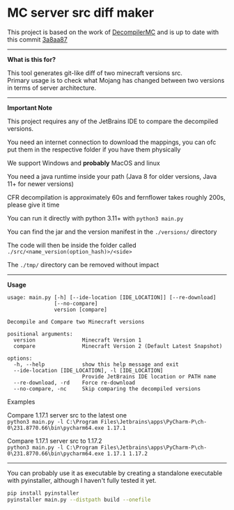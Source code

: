 # MC server src diff maker

This project is based on the work of [DecompilerMC](https://github.com/hube12/DecompilerMC) and is up to date with this commit [
3a8aa87](https://github.com/hube12/DecompilerMC/commit/3a8aa87d01065fbd7fdc8422f19a0fa379740635)

---
**What is this for?**

This tool generates git-like diff of two minecraft versions src.\
Primary usage is to check what Mojang has changed between two versions in terms of server architecture.

---
**Important Note**

This project requires any of the JetBrains IDE to compare the decompiled versions.

You need an internet connection to download the mappings, you can ofc put them in the respective folder if you have them physically

We support Windows and **probably** MacOS and linux

You need a java runtime inside your path (Java 8 for older versions, Java 11+ for newer versions)

CFR decompilation is approximately 60s and fernflower takes roughly 200s, please give it time

You can run it directly with python 3.11+ with `python3 main.py`

You can find the jar and the version manifest in the `./versions/` directory

The code will then be inside the folder called `./src/<name_version(option_hash)>/<side>`

The `./tmp/` directory can be removed without impact

---
**Usage**

```
usage: main.py [-h] [--ide-location [IDE_LOCATION]] [--re-download]
               [--no-compare]
               version [compare]

Decompile and Compare two Minecraft versions

positional arguments:
  version               Minecraft Version 1
  compare               Minecraft Version 2 (Default Latest Snapshot)

options:
  -h, --help            show this help message and exit
  --ide-location [IDE_LOCATION], -l [IDE_LOCATION]
                        Provide JetBrains IDE location or PATH name
  --re-download, -rd    Force re-download
  --no-compare, -nc     Skip comparing the decompiled versions
```

Examples

Compare 1.17.1 server src to the latest one\
```python3 main.py -l C:\Program Files\Jetbrains\apps\PyCharm-P\ch-0\231.8770.66\bin\pycharm64.exe 1.17.1```

Compare 1.17.1 server src to 1.17.2\
```python3 main.py -l C:\Program Files\Jetbrains\apps\PyCharm-P\ch-0\231.8770.66\bin\pycharm64.exe 1.17.1 1.17.2```

---

You can probably use it as executable by creating a standalone executable with pyinstaller, although I haven't fully tested it yet.

```bash
pip install pyinstaller
pyinstaller main.py --distpath build --onefile
```
